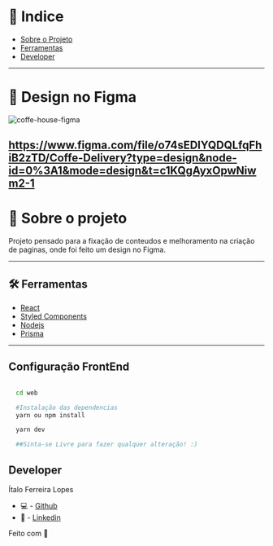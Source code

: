 # 🔎 Indice

- [Sobre o Projeto](#-sobre-o-projeto)
- [Ferramentas](#-ferramentas)
- [Developer](#-developer)

---

# 🎉 Design no Figma

  ![coffe-house-figma](https://github.com/ItaloFL/CoffeHouse/assets/83084631/ad9f5e17-1896-4a66-92a3-3dbef7328d3b)

https://www.figma.com/file/o74sEDIYQDQLfqFhiB2zTD/Coffe-Delivery?type=design&node-id=0%3A1&mode=design&t=c1KQgAyxOpwNiwm2-1
---

# 📜 Sobre o projeto

Projeto pensado para a fixação de conteudos e melhoramento na criação de paginas, onde foi feito um design no
Figma.

---

## 🛠 Ferramentas

- [React]()
- [Styled Components]()
- [Nodejs]()
- [Prisma]()

---

## Configuração FrontEnd

```bash

  cd web

  #Instalação das dependencias
  yarn ou npm install

  yarn dev

  ##Sinta-se Livre para fazer qualquer alteração! :)

```

## Developer

Ítalo Ferreira Lopes

- 💻 - [Github](https://github.com/ItaloFL)
- 📒 - [Linkedin](https://www.linkedin.com/in/italo-ferreira-dev/)

Feito com 💜
